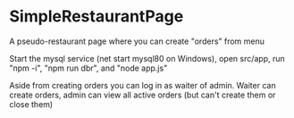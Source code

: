 # SimpleRestaurantPage
A pseudo-restaurant page where you can create "orders" from menu

Start the mysql service (net start mysql80 on Windows), open src/app, run "npm -i", "npm run dbr", and "node app.js"

Aside from creating orders you can log in as waiter of admin. Waiter can create orders, admin can view all active orders (but can't create them or close them)
